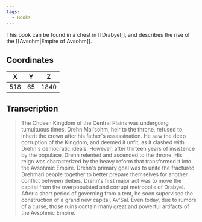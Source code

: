 ```yaml
---
tags:
  - Books
---
```


This book can be found in a chest in [[Drabyel]], and describes the rise of the [[Avsohm|Empire of Avsohm]].

## Coordinates
| **X** | **Y** | **Z** |
| :---: | :---: | :---: |
|  518  |  65   | 1840  |

## Transcription
> The Chosen Kingdom of the Central Plains was undergoing tumultuous times. Drehn Mal'sohm, heir to the throne, refused to inherit the crown after his father's assassination. He saw the deep corruption of the Kingdom, and deemed it unfit, as it clashed with Drehn's democratic ideals. However, after thirteen years of insistence by the populace, Drehn relented and ascended to the throne. His reign was characterized by the heavy reform that transformed it into the Avsohmic Empire. Drehn's primary goal was to unite the fractured Drehmari people together to better prepare themselves for another conflict between deities. Drehn's first major act was to move the capital from the overpopulated and corrupt metropolis of Drabyel. After a short period of governing from a tent, he soon supervised the construction of a grand new capital, Av'Sal. Even today, due to rumors of a curse, those ruins contain many great and powerful artifacts of the Avsohmic Empire.




